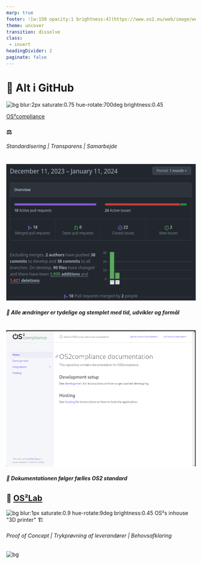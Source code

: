```yaml
---
marp: true
footer: ![w:150 opacity:1 brightness:4](https://www.os2.eu/web/image/website/1/logo/OS2%20%E2%80%93%20Offentligt%20digitaliseringsf%C3%A6llesskab?unique=8a4ead6)
theme: uncover
transition: dissolve
class:
 - invert
headingDivider: 2 
paginate: false
---
```


# 🔀 Alt i GitHub

![bg blur:2px saturate:0.75 hue-rotate:700deg brightness:0.45](https://images.pexels.com/photos/4779729/pexels-photo-4779729.jpeg?auto=compress&cs=tinysrgb&w=1260&h=750&dpr=1)

[OS²compliance](https://github.com/OS2compliance/)
### ⚖️
###### Standardisering | Transparens | Samarbejde

#
<!-- header: "**OS²compliance**" -->
![bg left:58% 100% opacity:0.7 brightness:0.88](../img/compliance_insight.png)
###### **🔩 Alle ændringer er tydelige og stemplet med tid, udvikler og formål**

#
![bg left:55% 100% opacity:0.78](../img/ComplianceDocs.gif)
###### **🔩 Dokumentationen følger fælles OS2 standard**


## 🧪 [OS²Lab](https://github.com/OS2lab)
 
<!-- _header: "" -->
![bg blur:1px saturate:0.9 hue-rotate:9deg brightness:0.45](https://images.pexels.com/photos/19124461/pexels-photo-19124461/free-photo-of-folk-kreativ-industri-kaeledyr.jpeg)
OS²s inhouse "3D printer"
🏗️
###### Proof of Concept | Trykprøvning af leverandører | Behovsafklaring

##
![bg](https://images.pexels.com/photos/7108124/pexels-photo-7108124.jpeg)
<!-- header: "**OS²ID**" -->
